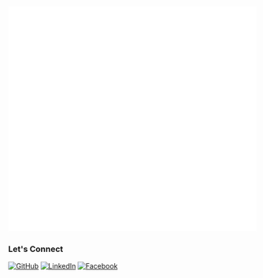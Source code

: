 ![Github Metrics](./github-metrics.svg)

### Let's Connect 

<p align="left">
	<a href="https://github.com/ishtiaqhimel"><img src="https://img.icons8.com/bubbles/50/000000/github.png" alt="GitHub"/></a>
	<a href="https://www.linkedin.com/in/md-ishtiaq-islam-33983b165/"><img src="https://img.icons8.com/bubbles/50/000000/linkedin.png" alt="LinkedIn"/></a>
    <a href="https://www.facebook.com/ishtiaq.islam.397/"><img src="https://img.icons8.com/bubbles/50/000000/facebook-new.png" alt="Facebook"/></a>
</p>
